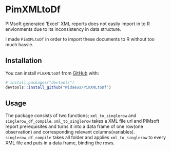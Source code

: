 PimXMLtoDf
================

<!-- README.md is generated from README.Rmd. Please edit that file -->
<!-- badges: start -->
<!-- badges: end -->

PIMsoft generated ‘Excel’ XML reports does not easily import in to R
envionments due to its inconsistency in data structure.

I made `PimXMLtoDf` in order to import these documents to R without too
much hassle.

## Installation

You can install `PimXMLtoDf` from [GitHub](https://github.com/) with:

``` r
# install.packages("devtools")
devtools::install_github("Widaeus/PimXMLtoDf")
```

## Usage

The package consists of two functions; `xml_to_singlerow` and
`singlerow_df_compile`. `xml_to_singlerow` takes a XML file url and
PIMsoft report prerequisites and turns it into a data frame of one
row(one observation) and corresponding relevant columns(variables).
`singlerow_df_compile` takes all folder and applies `xml_to_singlerow`
to every XML file and puts in a data frame, binding the rows.

